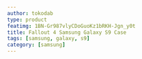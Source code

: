 ```yaml
---
author: tokodab
type: product
featimg: 1BN-Gr987vlyCDoGuoKz1bRKH-Jgn_y0t
title: Fallout 4 Samsung Galaxy S9 Case
tags: [samsung, galaxy, s9]
category: [samsung]
---
```

